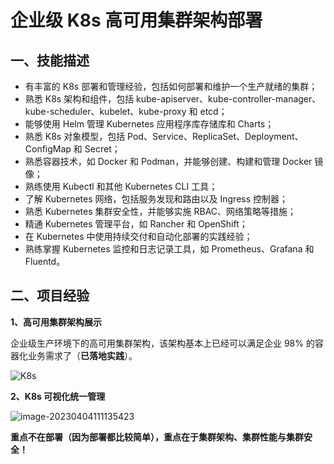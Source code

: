 # 企业级 K8s 高可用集群架构部署

## 一、技能描述

- 有丰富的 K8s 部署和管理经验，包括如何部署和维护一个生产就绪的集群；
- 熟悉 K8s 架构和组件，包括 kube-apiserver、kube-controller-manager、kube-scheduler、kubelet、kube-proxy 和 etcd；
- 能够使用 Helm 管理 Kubernetes 应用程序库存储库和 Charts；
- 熟悉 K8s 对象模型，包括 Pod、Service、ReplicaSet、Deployment、ConfigMap 和 Secret；
- 熟悉容器技术，如 Docker 和 Podman，并能够创建、构建和管理 Docker 镜像；
- 熟练使用 Kubectl 和其他 Kubernetes CLI 工具；
- 了解 Kubernetes 网络，包括服务发现和路由以及 Ingress 控制器；
- 熟悉 Kubernetes 集群安全性，并能够实施 RBAC、网络策略等措施；
- 精通 Kubernetes 管理平台，如 Rancher 和 OpenShift；
- 在 Kubernetes 中使用持续交付和自动化部署的实践经验；
- 熟练掌握 Kubernetes 监控和日志记录工具，如 Prometheus、Grafana 和 Fluentd。

## 二、项目经验

**1、高可用集群架构展示**

企业级生产环境下的高可用集群架构，该架构基本上已经可以满足企业 98% 的容器化业务需求了（**已落地实践**）。

![K8s](https://csdn-rab.oss-cn-chengdu.aliyuncs.com/img/K8s.jpg)

**2、K8s 可视化统一管理**

![image-20230404111135423](https://csdn-rab.oss-cn-chengdu.aliyuncs.com/img/image-20230404111135423.png)

**重点不在部署（因为部署都比较简单），重点在于集群架构、集群性能与集群安全！**